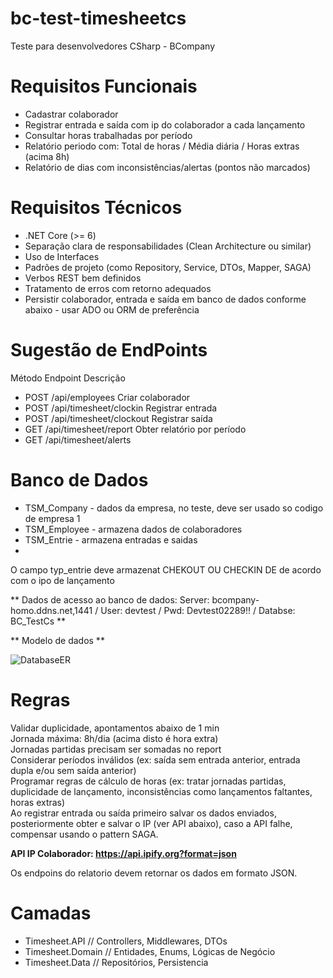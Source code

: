 # bc-test-timesheetcs
Teste para desenvolvedores CSharp - BCompany

# Requisitos Funcionais

* Cadastrar colaborador  
* Registrar entrada e saída com ip do colaborador a cada lançamento  
* Consultar horas trabalhadas por período  
* Relatório periodo com: Total de horas /  Média diária / Horas extras (acima 8h)  
* Relatório de dias com inconsistências/alertas  (pontos não marcados)  


# Requisitos Técnicos

* .NET Core (>= 6)  
* Separação clara de responsabilidades (Clean Architecture ou similar)  
* Uso de Interfaces  
* Padrões de projeto (como Repository, Service, DTOs, Mapper, SAGA)  
* Verbos REST bem definidos  
* Tratamento de erros com retorno adequados  
* Persistir colaborador, entrada e saída em banco de dados conforme abaixo - usar ADO ou ORM de preferência

# Sugestão de EndPoints

Método	Endpoint	Descrição  
* POST	/api/employees	Criar colaborador  
* POST	/api/timesheet/clockin	Registrar entrada  
* POST	/api/timesheet/clockout	Registrar saída  
* GET	/api/timesheet/report	Obter relatório por período  
* GET /api/timesheet/alerts  


# Banco de Dados

* TSM_Company - dados da empresa, no teste, deve ser usado so codigo de empresa 1
* TSM_Employee - armazena dados de colaboradores
* TSM_Entrie - armazena entradas e saidas
* 
O campo typ_entrie deve armazenat CHEKOUT OU CHECKIN DE de acordo com o ipo de lançamento

** Dados de acesso ao banco de dados: Server: bcompany-homo.ddns.net,1441 / User: devtest / Pwd: Devtest02289!! / Databse: BC_TestCs **

** Modelo de dados **

![DatabaseER](https://github.com/user-attachments/assets/19c2fada-a5a8-4266-b996-f2406320a710)


# Regras

Validar duplicidade, apontamentos abaixo de 1 min    
Jornada máxima: 8h/dia (acima disto é hora extra)  
Jornadas partidas precisam ser somadas no report  
Considerar períodos inválidos (ex: saída sem entrada anterior, entrada dupla e/ou sem saída anterior)  
Programar regras de cálculo de horas (ex: tratar jornadas partidas, duplicidade de lançamento, inconsistências como lançamentos faltantes, horas extras)  
Ao registrar entrada ou saída primeiro salvar os dados enviados, posteriormente obter e salvar o IP (ver API abaixo), caso a API falhe, compensar usando o pattern SAGA.

**API IP Colaborador: https://api.ipify.org?format=json**

Os endpoins do relatorio devem retornar os dados em formato JSON.


# Camadas

- Timesheet.API           // Controllers, Middlewares, DTOs  
- Timesheet.Domain        // Entidades, Enums, Lógicas de Negócio  
- Timesheet.Data          // Repositórios, Persistencia  


 
